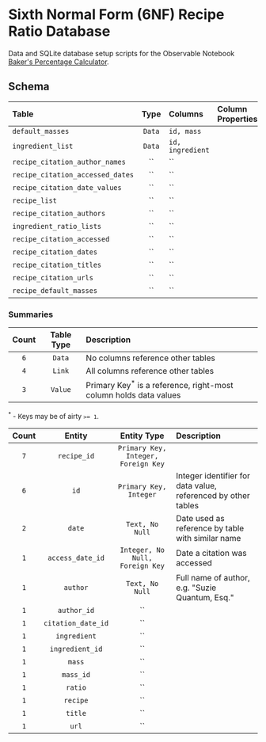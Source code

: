 # Sixth Normal Form (6NF) Recipe Ratio Database

Data and SQLite database setup scripts for the Observable Notebook [Baker's Percentage Calculator](https://observablehq.com/@jagrafft/bakers-percentage-calculator).

## Schema
| Table                            | Type   | Columns          | Column Properties |
|:---------------------------------|:------:|:-----------------|:------------------|
| `default_masses`                 | `Data` | `id, mass`       |                   |
| `ingredient_list`                | `Data` | `id, ingredient` |                   |
| `recipe_citation_author_names`   | ``     | ``               |                   |
| `recipe_citation_accessed_dates` | ``     | ``               |                   |
| `recipe_citation_date_values`    | ``     | ``               |                   |
| `recipe_list`                    | ``     | ``               |                   |
| `recipe_citation_authors`        | ``     | ``               |                   |
| `ingredient_ratio_lists`         | ``     | ``               |                   |
| `recipe_citation_accessed`       | ``     | ``               |                   |
| `recipe_citation_dates`          | ``     | ``               |                   |
| `recipe_citation_titles`         | ``     | ``               |                   |
| `recipe_citation_urls`           | ``     | ``               |                   |
| `recipe_default_masses`          | ``     | ``               |                   |

### Summaries
| Count | Table Type | Description                                                                  |
|:-----:|:----------:|:-----------------------------------------------------------------------------|
| `6`   | `Data`     | No columns reference other tables                                            |
| `4`   | `Link`     | All columns reference other tables                                           |
| `3`   | `Value`    | Primary Key<sup>\*</sup> is a reference, right-most column holds data values |

<span style="font-size: 10pt;"><sup>\*</sup> - Keys may be of airty `>= 1`.</span>

| Count | Entity             | Entity Type                         | Description                                                   |
|:-----:|:------------------:|:-----------------------------------:|:--------------------------------------------------------------|
| `7`   | `recipe_id`        | `Primary Key, Integer, Foreign Key` |                                                               |
| `6`   | `id`               | `Primary Key, Integer`              | Integer identifier for data value, referenced by other tables |
| `2`   | `date`             | `Text, No Null`                     | Date used as reference by table with similar name             |
| `1`   | `access_date_id`   | `Integer, No Null, Foreign Key`     | Date a citation was accessed                                  |
| `1`   | `author`           | `Text, No Null`                     | Full name of author, e.g. "Suzie Quantum, Esq."               |
| `1`   | `author_id`        | ``                                  |                                                               |
| `1`   | `citation_date_id` | ``                                  |                                                               |
| `1`   | `ingredient`       | ``                                  |                                                               |
| `1`   | `ingredient_id`    | ``                                  |                                                               |
| `1`   | `mass`             | ``                                  |                                                               |
| `1`   | `mass_id`          | ``                                  |                                                               |
| `1`   | `ratio`            | ``                                  |                                                               |
| `1`   | `recipe`           | ``                                  |                                                               |
| `1`   | `title`            | ``                                  |                                                               |
| `1`   | `url`              | ``                                  |                                                               |
